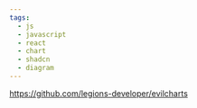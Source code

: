 ```yaml
---
tags:
  - js
  - javascript
  - react
  - chart
  - shadcn
  - diagram
---
```

https://github.com/legions-developer/evilcharts